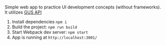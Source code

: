 Simple web app to practice UI development concepts (without frameworks). It utilizes [GUS API](https://api.stat.gov.pl/Home/SDGApi)

1. Install dependencies `npm i`
2. Build the project: `npm run build`
3. Start Webpack dev server: `npm start`
4. App is running at `http://localhost:3001/`